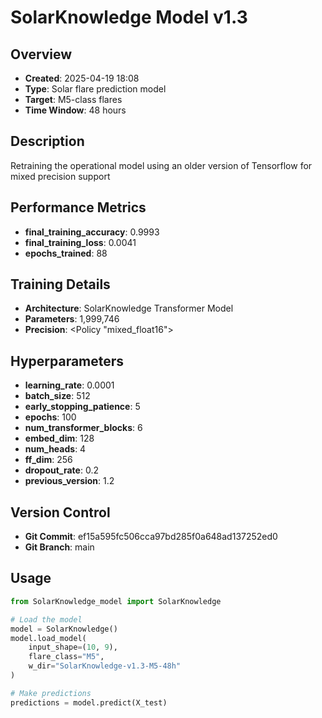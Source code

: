 # SolarKnowledge Model v1.3

## Overview
- **Created**: 2025-04-19 18:08
- **Type**: Solar flare prediction model
- **Target**: M5-class flares
- **Time Window**: 48 hours

## Description
Retraining the operational model using an older version of Tensorflow for mixed precision support

## Performance Metrics
- **final_training_accuracy**: 0.9993
- **final_training_loss**: 0.0041
- **epochs_trained**: 88


## Training Details
- **Architecture**: SolarKnowledge Transformer Model
- **Parameters**: 1,999,746
- **Precision**: <Policy "mixed_float16">

## Hyperparameters
- **learning_rate**: 0.0001
- **batch_size**: 512
- **early_stopping_patience**: 5
- **epochs**: 100
- **num_transformer_blocks**: 6
- **embed_dim**: 128
- **num_heads**: 4
- **ff_dim**: 256
- **dropout_rate**: 0.2
- **previous_version**: 1.2

## Version Control
- **Git Commit**: ef15a595fc506cca97bd285f0a648ad137252ed0
- **Git Branch**: main

## Usage
```python
from SolarKnowledge_model import SolarKnowledge

# Load the model
model = SolarKnowledge()
model.load_model(
    input_shape=(10, 9),
    flare_class="M5",
    w_dir="SolarKnowledge-v1.3-M5-48h"
)

# Make predictions
predictions = model.predict(X_test)
```
